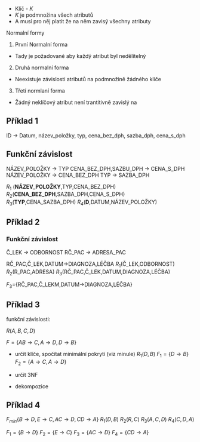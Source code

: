 - Klíč - $K$
- $K$ je podmnožina všech atributů
- A musí pro něj platit že na něm zavisý všechny atributy

Normalní formy
1. První Normalní forma
- Tady je požadované aby každý atribut byl nedělitelný

2. Druhá normalní forma
- Neexistuje závislosti atributů na podmnožině žádného klíče

3. Třetí normlaní forma
- Žádný neklíčový atribut není trantitivně zavislý na 

## Příklad 1

ID -> Datum, název_položky, typ, cena_bez_dph, sazba_dph, cena_s_dph

## Funkční  závislost
NÁZEV_POLOŽKY -> TYP
CENA_BEZ_DPH,SAZBU_DPH -> CENA_S_DPH
NÁZEV_POLOŽKY -> CENA_BEZ_DPH
TYP -> SAZBA_DPH

$R_{1}$ (__NÁZEV_POLOŽKY__,TYP,CENA_BEZ_DPH)
$R_{2}$(__CENA_BEZ_DPH__,SAZBA_DPH,CENA_S_DPH)
$R_{3}$(__TYP__,CENA_SAZBA_DPH)
$R_{4}$(__D__,DATUM,NÁZEV_POLOŽKY)
## Příklad 2
### Funkční závislost
Č_LEK -> ODBORNOST
RČ_PAC -> ADRESA_PAC

RČ_PAC,Č_LEK,DATUM->DIAGNOZA,LÉČBA
$R_{1}$(Č_LEK,ODBORNOST)
$R_{2}$(R_PAC,ADRESA)
$R_{3}$(RČ_PAC,Č_LEK,DATUM,DIAGNOZA,LÉČBA)

$F_{3}$={RČ_PAC,Č_LEKM,DATUM->DIAGNOZA,LÉČBA}


## Příklad 3
funkční závislosti:

$R(A,B,C,D)$

$F = \{AB \to C, A \to D, D \to B\}$

- určit klíče, spočítat minimální pokrytí (viz minule)
$R_{1}(D,B)$
$F_{1}=\{D \to B\}$
$F_{2}= \{A \to C, A \to D\}$
- určit 3NF

- dekompozice

## Příklad 4
$F_{min}\{B \to D, E \to C, AC \to D, CD \to A\}$
$R_{1}(D,B)$ 
$R_{2}(R,C)$
$R_{3}(A,C,D)$
$R_{4}(C,D,A)$

$F_{1}=\{B \to D\}$
$F_{2}=\{E \to C\}$
$F_{3}=\{AC \to D\}$
$F_{4}=\{CD \to A\}$
